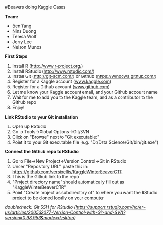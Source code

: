 #Beavers doing Kaggle Cases

**Team:**
- Ben Tang
- Nina Duong
- Teresa Wolf
- Jerry Lee
- Nelson Munoz

**First Steps**  
1. Install R (http://www.r-project.org/)  
2. Install RStudio (http://www.rstudio.com/)  
3. Install Git (http://git-scm.com/) or Github (https://windows.github.com/)  
4. Register for a Kaggle account (www.kaggle.com)  
5. Register for a Github account (www.github.com)  
6. Let me know your Kaggle account email, and your Github account name  
7. Wait for me to add you to the Kaggle team, and as a contributor to the Github repo  
8. Enjoy!  

**Link RStudio to your Git installation**  
1. Open up RStudio  
2. Go to Tools->Global Options->Git/SVN  
3. Click on "Browse" next to "Git executable:"  
4. Point it to your Git executable file (e.g. "D:/Data Science/Git/bin/git.exe")  

**Connect the Github repo to RStudio**  
1. Go to File->New Project->Version Control->Git in RStudio  
2. Under "Repository URL", paste this in: https://github.com/versipellis/KaggleWinterBeaverCTR  
3. This is the Github link to the repo  
4. "Project directory name" should automatically fill out as "KaggleWinterBeaverCTR"  
5. Point "Create project as subdirectory of" to where you want the RStudio project to be cloned locally on your computer  
  
*doublecheck: Git SSH for RStudio (https://support.rstudio.com/hc/en-us/articles/200532077-Version-Control-with-Git-and-SVN?version=0.98.953&mode=desktop)*  